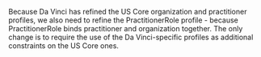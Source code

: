 Because Da Vinci has refined the US Core organization and practitioner profiles, we also need to refine the PractitionerRole profile - because PractitionerRole binds practitioner and organization together.  The only change is to require the use of the Da Vinci-specific profiles as additional constraints on the US Core ones.